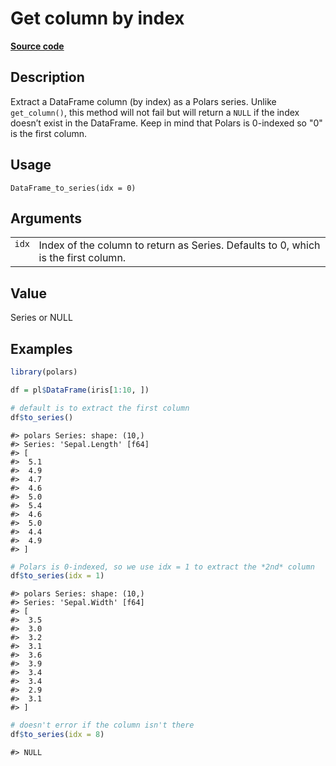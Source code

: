 

# Get column by index

[**Source code**](https://github.com/pola-rs/r-polars/tree/main/R/dataframe__frame.R#L661)

## Description

Extract a DataFrame column (by index) as a Polars series. Unlike
<code>get_column()</code>, this method will not fail but will return a
<code>NULL</code> if the index doesn’t exist in the DataFrame. Keep in
mind that Polars is 0-indexed so "0" is the first column.

## Usage

<pre><code class='language-R'>DataFrame_to_series(idx = 0)
</code></pre>

## Arguments

<table>
<tr>
<td style="white-space: nowrap; font-family: monospace; vertical-align: top">
<code id="DataFrame_to_series_:_idx">idx</code>
</td>
<td>
Index of the column to return as Series. Defaults to 0, which is the
first column.
</td>
</tr>
</table>

## Value

Series or NULL

## Examples

``` r
library(polars)

df = pl$DataFrame(iris[1:10, ])

# default is to extract the first column
df$to_series()
```

    #> polars Series: shape: (10,)
    #> Series: 'Sepal.Length' [f64]
    #> [
    #>  5.1
    #>  4.9
    #>  4.7
    #>  4.6
    #>  5.0
    #>  5.4
    #>  4.6
    #>  5.0
    #>  4.4
    #>  4.9
    #> ]

``` r
# Polars is 0-indexed, so we use idx = 1 to extract the *2nd* column
df$to_series(idx = 1)
```

    #> polars Series: shape: (10,)
    #> Series: 'Sepal.Width' [f64]
    #> [
    #>  3.5
    #>  3.0
    #>  3.2
    #>  3.1
    #>  3.6
    #>  3.9
    #>  3.4
    #>  3.4
    #>  2.9
    #>  3.1
    #> ]

``` r
# doesn't error if the column isn't there
df$to_series(idx = 8)
```

    #> NULL
